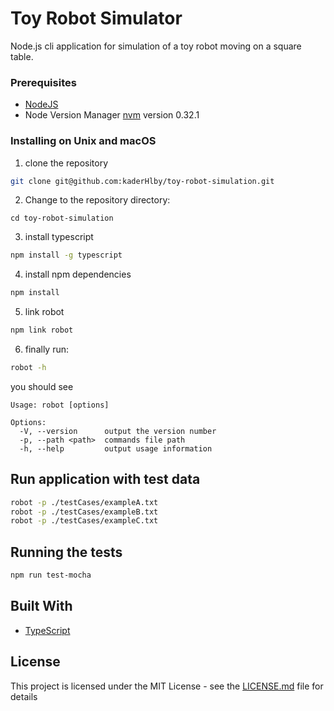 # Toy Robot Simulator

Node.js cli application for simulation of a toy robot moving on a square table.

### Prerequisites

- [NodeJS](http://www.nodejs.org)
- Node Version Manager [nvm](https://github.com/nvm-sh/nvm) version 0.32.1

### Installing on Unix and macOS

1. clone the repository

```bash
git clone git@github.com:kaderHlby/toy-robot-simulation.git
```

2. Change to the repository directory:

```
cd toy-robot-simulation
```

3. install typescript

```bash
npm install -g typescript
```

4. install npm dependencies

```bash
npm install
```

5. link robot

```bash
npm link robot
```

6. finally run:

```bash
robot -h
```

you should see

```
Usage: robot [options]

Options:
  -V, --version      output the version number
  -p, --path <path>  commands file path
  -h, --help         output usage information

```

## Run application with test data

```bash
robot -p ./testCases/exampleA.txt
robot -p ./testCases/exampleB.txt
robot -p ./testCases/exampleC.txt
```

## Running the tests

```bash
npm run test-mocha
```

## Built With

- [TypeScript](https://github.com/microsoft/TypeScript)

## License

This project is licensed under the MIT License - see the [LICENSE.md](LICENSE.md) file for details
